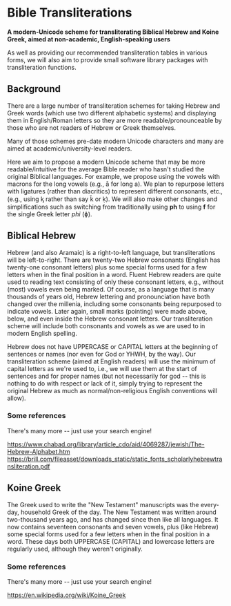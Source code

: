 # Bible Transliterations

**A modern-Unicode scheme for transliterating Biblical Hebrew and Koine Greek, aimed at non-academic, English-speaking users**

As well as providing our recommended transliteration tables in various forms,
we will also aim to provide
small software library packages with transliteration functions.

## Background

There are a large number of transliteration schemes for taking Hebrew and Greek words
(which use two different alphabetic systems)
and displaying them in English/Roman letters so they are more readable/pronounceable
by those who are not readers of Hebrew or Greek themselves.

Many of those schemes pre-date modern Unicode characters and
many are aimed at academic/university-level readers.

Here we aim to propose a modern Unicode scheme that may be
more readable/intuitive for the average Bible reader
who hasn't studied the original Biblical languages.
For example, we propose using the vowels with macrons
for the long vowels (e.g., ā for long a).
We plan to repurpose letters with ligatures (rather than diacritics)
to represent different consonants, etc., (e.g., using ᶄ rather than say ǩ or ḳ).
We will also make other changes and simplifications
such as switching from traditionally using **ph** to using **f**
for the single Greek letter _phi_ (ɸ).

## Biblical Hebrew

Hebrew (and also Aramaic) is a right-to-left language,
but transliterations will be left-to-right.
There are twenty-two Hebrew consonants
(English has twenty-one consonant letters)
plus some special forms used for a few letters when in the final position in a word.
Fluent Hebrew readers are quite used to reading text
consisting of only these consonant letters,
e.g., without (most) vowels even being marked.
Of course, as a language that is many thousands of years old,
Hebrew lettering and pronounciation have both changed over the millenia,
including some consonants being repurposed to indicate vowels.
Later again, small marks (pointing) were made above, below, and even inside
the Hebrew consonant letters.
Our transliteration scheme will include both consonants and vowels
as we are used to in modern English spelling.

Hebrew does not have UPPERCASE or CAPITAL letters at the beginning
of sentences or names (nor even for God or YHWH, by the way).
Our transliteration scheme (aimed at English readers)
will use the minimum of capital letters as we're used to,
i.e., we will use them at the start of sentences
and for proper names
(but not necessarily for god -- this is nothing to do with respect or lack of it,
simply trying to represent the original Hebrew as much as normal/non-religious
English conventions will allow).

### Some references

There's many more -- just use your search engine!

https://www.chabad.org/library/article_cdo/aid/4069287/jewish/The-Hebrew-Alphabet.htm
https://brill.com/fileasset/downloads_static/static_fonts_scholarlyhebrewtransliteration.pdf

## Koine Greek

The Greek used to write the "New Testament" manuscripts
was the every-day, household Greek of the day.
The New Testament was written around two-thousand years ago,
and has changed since then like all languages.
It now contains seventeen consonants and seven vowels,
plus (like Hebrew) some special forms used for a few letters when in the final position in a word.
These days both UPPERCASE (CAPITAL) and lowercase letters
are regularly used, although they weren't originally.

### Some references

There's many more -- just use your search engine!

https://en.wikipedia.org/wiki/Koine_Greek
